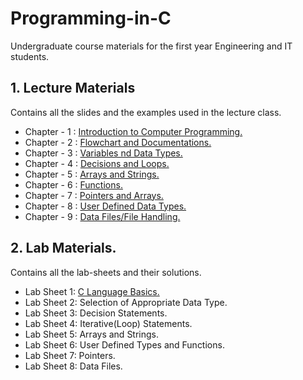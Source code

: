 # Programming-in-C

Undergraduate course materials for the first year Engineering and IT students.

## 1. Lecture Materials
  Contains all the slides and the examples used in the lecture class.
  
- Chapter - 1 : [Introduction to Computer Programming.](Lecture/Chapter%201%20and%202/Chapter%201%20and%202.pdf)
- Chapter - 2 : [Flowchart and Documentations.](Lecture/Chapter%201%20and%202/Chapter%201%20and%202.pdf)
- Chapter - 3 : [Variables nd Data Types.](Lecture/Chapter%203/Chapter%203.pdf)
- Chapter - 4 : [Decisions and Loops.](Lecture/Chapter%204/Chapter%204.pdf)
- Chapter - 5 : [Arrays and Strings.](Lecture/Chapter%205/Chapter%205.pdf)
- Chapter - 6 : [Functions.](Lecture/Chapter%206/Chapter%206.pdf)
- Chapter - 7 : [Pointers and Arrays.](Lecture/Chapter%207/Chapter%207.pdf)
- Chapter - 8 : [User Defined Data Types.](Lecture/Chapter%208/Chapter%208.pdf)
- Chapter - 9 : [Data Files/File Handling.](Lecture/Chapter%209/Examples)
  
  
## 2. Lab Materials.
  Contains all the lab-sheets and their solutions.
  - Lab Sheet 1: [C Language Basics.](Lab/Lab%20Sheet%20-%201)
  - Lab Sheet 2: Selection of Appropriate Data Type.
  - Lab Sheet 3: Decision Statements.
  - Lab Sheet 4: Iterative(Loop) Statements.
  - Lab Sheet 5: Arrays and Strings.
  - Lab Sheet 6: User Defined Types and Functions.
  - Lab Sheet 7: Pointers.
  - Lab Sheet 8: Data Files.
